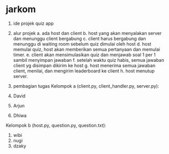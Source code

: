 # jarkom

1. ide projek
quiz app

2. alur projek
a. ada host dan client
b. host yang akan menyalakan server dan menunggu client bergabung
c. client harus bergabung dan menunggu di waiting room sebelum quiz dimulai oleh host
d. host memulai quiz, host akan memberikan semua pertanyaan dan memulai timer.
e. client akan mensimulasikan quiz dan menjawab soal 1 per 1 sambil menyimpan jawaban
f. setelah waktu quiz habis, semua jawaban client yg disimpan dikirim ke host
g. host menerima semua jawaban client, menilai, dan mengirim leaderboard ke client
h. host menutup server.

3. pembagian tugas
Kelompok a (client.py, client_handler.py, server.py):
1. David
2. Arjun
3. Dhiwa

Kelompok b (host.py, question.py, question.txt):
1. wibi
2. nugi
3. dzaky
